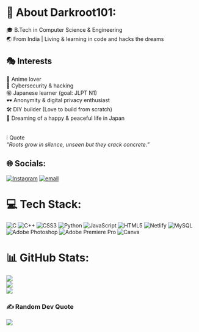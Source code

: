 # 💫 About Darkroot101:
🎓 B.Tech in Computer Science & Engineering  <br>🌏 From India | Living & learning in code and hacks the dreams  <br>
## 🎭 Interests  
🎌 Anime lover<br> 🔐 Cybersecurity & hacking <br> ㊙️ Japanese learner (goal: JLPT N1) <br> 🕶️ Anonymity & digital privacy enthusiast  <br> 🛠️ DIY builder  (Love to build from scratch)   <br> 🗾 Dreaming of a happy & peaceful life in Japan   <br><br><br>🕯 Quote  <br>*“Roots grow in silence, unseen but they crack concrete.”*  <br>


## 🌐 Socials:
[![Instagram](https://img.shields.io/badge/Instagram-%23E4405F.svg?logo=Instagram&logoColor=white)](https://instagram.com/thedarkroot101) [![email](https://img.shields.io/badge/Email-D14836?logo=gmail&logoColor=white)](mailto:thedarkroot101@gmail.com) 

# 💻 Tech Stack:
![C](https://img.shields.io/badge/c-%2300599C.svg?style=for-the-badge&logo=c&logoColor=white) ![C++](https://img.shields.io/badge/c++-%2300599C.svg?style=for-the-badge&logo=c%2B%2B&logoColor=white) ![CSS3](https://img.shields.io/badge/css3-%231572B6.svg?style=for-the-badge&logo=css3&logoColor=white) ![Python](https://img.shields.io/badge/python-3670A0?style=for-the-badge&logo=python&logoColor=ffdd54) ![JavaScript](https://img.shields.io/badge/javascript-%23323330.svg?style=for-the-badge&logo=javascript&logoColor=%23F7DF1E) ![HTML5](https://img.shields.io/badge/html5-%23E34F26.svg?style=for-the-badge&logo=html5&logoColor=white) ![Netlify](https://img.shields.io/badge/netlify-%23000000.svg?style=for-the-badge&logo=netlify&logoColor=#00C7B7) ![MySQL](https://img.shields.io/badge/mysql-4479A1.svg?style=for-the-badge&logo=mysql&logoColor=white) ![Adobe Photoshop](https://img.shields.io/badge/adobe%20photoshop-%2331A8FF.svg?style=for-the-badge&logo=adobe%20photoshop&logoColor=white) ![Adobe Premiere Pro](https://img.shields.io/badge/Adobe%20Premiere%20Pro-9999FF.svg?style=for-the-badge&logo=Adobe%20Premiere%20Pro&logoColor=white) ![Canva](https://img.shields.io/badge/Canva-%2300C4CC.svg?style=for-the-badge&logo=Canva&logoColor=white)
# 📊 GitHub Stats:
![](https://github-readme-stats.vercel.app/api?username=thedarkroot101&theme=dark&hide_border=false&include_all_commits=false&count_private=false)<br/>
![](https://nirzak-streak-stats.vercel.app/?user=thedarkroot101&theme=dark&hide_border=false)<br/>
![](https://github-readme-stats.vercel.app/api/top-langs/?username=thedarkroot101&theme=dark&hide_border=false&include_all_commits=false&count_private=false&layout=compact)

### ✍️ Random Dev Quote
![](https://quotes-github-readme.vercel.app/api?type=horizontal&theme=dark)
